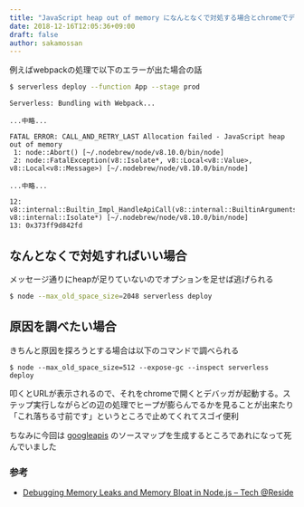 ```yaml
---
title: "JavaScript heap out of memory になんとなくで対処する場合とchromeでデバッグする場合"
date: 2018-12-16T12:05:36+09:00
draft: false
author: sakamossan
---
```


例えばwebpackの処理で以下のエラーが出た場合の話

```bash
$ serverless deploy --function App --stage prod
```

```console
Serverless: Bundling with Webpack...

...中略...

FATAL ERROR: CALL_AND_RETRY_LAST Allocation failed - JavaScript heap out of memory
 1: node::Abort() [~/.nodebrew/node/v8.10.0/bin/node]
 2: node::FatalException(v8::Isolate*, v8::Local<v8::Value>, v8::Local<v8::Message>) [~/.nodebrew/node/v8.10.0/bin/node]

...中略...

12: v8::internal::Builtin_Impl_HandleApiCall(v8::internal::BuiltinArguments, v8::internal::Isolate*) [~/.nodebrew/node/v8.10.0/bin/node]
13: 0x373ff9d842fd
```

## なんとなくで対処すればいい場合

メッセージ通りにheapが足りていないのでオプションを足せば逃げられる

```bash
$ node --max_old_space_size=2048 serverless deploy
```


## 原因を調べたい場合

きちんと原因を探ろうとする場合は以下のコマンドで調べられる

```
$ node --max_old_space_size=512 --expose-gc --inspect serverless deploy
```

叩くとURLが表示されるので、それをchromeで開くとデバッガが起動する。ステップ実行しながらどの辺の処理でヒープが膨らんでるかを見ることが出来たり「これ落ちる寸前です」というところで止めてくれてスゴイ便利

ちなみに今回は [googleapis](https://github.com/googleapis/google-api-nodejs-client) のソースマップを生成するところであれになって死んでいました

### 参考

- [Debugging Memory Leaks and Memory Bloat in Node.js – Tech @Reside](https://tech.residebrokerage.com/debugging-node-js-memory-problems-d450787d9253)

